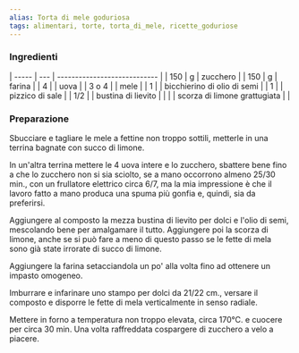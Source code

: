 ```yaml
---
alias: Torta di mele goduriosa
tags: alimentari, torte, torta_di_mele, ricette_goduriose
---
```



### Ingredienti


| ----- | --- | ---------------------------- |
| 150   | g   | zucchero                     |
| 150   | g   | farina                       |
| 4     |     | uova                         |
| 3 o 4 |     | mele                         |
| 1     |     | bicchierino di olio di semi  |
| 1     |     | pizzico di sale              |
| 1/2   |     | bustina di lievito           |
|       |     | scorza di limone grattugiata     |                              |

### Preparazione

Sbucciare e tagliare le mele a fettine non troppo sottili, metterle in una terrina bagnate con succo di limone.

In un'altra terrina mettere le 4 uova intere e lo zucchero, sbattere bene fino a che lo zucchero non si sia sciolto, se a mano occorrono almeno 25/30 min., con un frullatore elettrico circa 6/7, ma la mia impressione è che il lavoro fatto a mano produca una spuma più gonfia e, quindi, sia da preferirsi.

Aggiungere al composto la mezza bustina di lievito per dolci e l'olio di semi, mescolando bene per amalgamare il tutto. Aggiungere poi la scorza di limone, anche se si può fare a meno di questo passo se le fette di mela sono già state irrorate di succo di limone.

Aggiungere la farina setacciandola un po' alla volta fino ad ottenere un impasto omogeneo.

Imburrare e infarinare uno stampo per dolci da 21/22 cm., versare il composto e disporre le fette di mela verticalmente in senso radiale.

Mettere in forno a temperatura non troppo elevata, circa 170°C. e cuocere per circa 30 min. Una volta raffreddata cospargere di zucchero a velo a piacere.